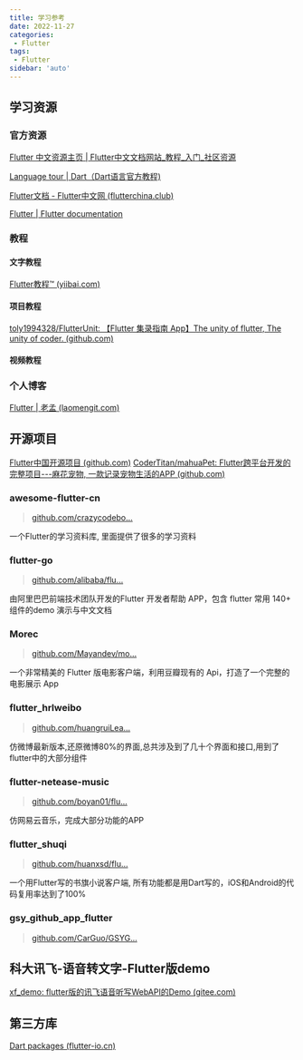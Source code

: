 ```yaml
---
title: 学习参考
date: 2022-11-27
categories:
 - Flutter
tags:
 - Flutter
sidebar: 'auto'
---
```



## 学习资源

### 官方资源

[Flutter 中文资源主页 | Flutter中文文档网站_教程_入门_社区资源](https://flutter.cn/)

[Language tour | Dart（Dart语言](https://dart.dev/guides/language/language-tour)[官方教程)](https://link.juejin.cn/?target=https%3A%2F%2Fwww.dartlang.org%2Fguides%2Flanguage%2Flanguage-tour "https://www.dartlang.org/guides/language/language-tour")

[Flutter文档 - Flutter中文网 (flutterchina.club)](https://flutterchina.club/docs/)

[Flutter | Flutter documentation](https://flutter.dev/docs)


### 教程

#### 文字教程

[Flutter教程™ (yiibai.com)](https://www.yiibai.com/flutter)

#### 项目教程

[toly1994328/FlutterUnit: 【Flutter 集录指南 App】The unity of flutter, The unity of coder. (github.com)](https://github.com/toly1994328/FlutterUnit)

#### 视频教程

### 个人博客

[Flutter | 老孟 (laomengit.com)](http://laomengit.com/)


## 开源项目

[Flutter中国开源项目 (github.com)](https://github.com/flutterchina)
[CoderTitan/mahuaPet: Flutter跨平台开发的完整项目---麻花宠物, 一款记录宠物生活的APP (github.com)](https://github.com/CoderTitan/mahuaPet)

### awesome-flutter-cn

> [github.com/crazycodebo…](https://github.com/crazycodeboy/awesome-flutter-cn)

一个Flutter的学习资料库, 里面提供了很多的学习资料

### flutter-go

> [github.com/alibaba/flu…](https://github.com/alibaba/flutter-go)

由阿里巴巴前端技术团队开发的Flutter 开发者帮助 APP，包含 flutter 常用 140+ 组件的demo 演示与中文文档

### Morec

> [github.com/Mayandev/mo…](https://github.com/Mayandev/morec)

一个非常精美的 Flutter 版电影客户端，利用豆瓣现有的 Api，打造了一个完整的电影展示 App

### flutter_hrlweibo

> [github.com/huangruiLea…](https://github.com/huangruiLearn/flutter_hrlweibo)

仿微博最新版本,还原微博80%的界面,总共涉及到了几十个界面和接口,用到了flutter中的大部分组件

### flutter-netease-music

> [github.com/boyan01/flu…](https://github.com/boyan01/flutter-netease-music)

仿网易云音乐，完成大部分功能的APP

### flutter_shuqi

> [github.com/huanxsd/flu…](https://github.com/huanxsd/flutter_shuqi)

一个用Flutter写的书旗小说客户端, 所有功能都是用Dart写的，iOS和Android的代码复用率达到了100%

### gsy_github_app_flutter

> [github.com/CarGuo/GSYG…](https://github.com/CarGuo/GSYGithubAPP)

## 科大讯飞-语音转文字-Flutter版demo

[xf_demo: flutter版的讯飞语音听写WebAPI的Demo (gitee.com)](https://gitee.com/xiaobug/xf_demo)

## 第三方库

[Dart packages (flutter-io.cn)](https://pub.flutter-io.cn/)
